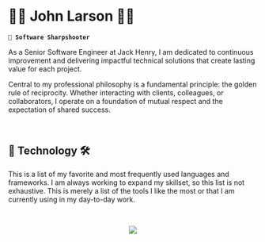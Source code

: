 # 👾👾 John Larson 👾👾

**`🎯 Software Sharpshooter`**

As a Senior Software Engineer at Jack Henry, I am dedicated to continuous improvement and delivering impactful technical solutions that create lasting value for each project.

Central to my professional philosophy is a fundamental principle: the golden rule of reciprocity. Whether interacting with clients, colleagues, or collaborators, I operate on a foundation of mutual respect and the expectation of shared success.

<br />

## 🧰 Technology 🛠️

This is a list of my favorite and most frequently used languages and frameworks. I am always working to expand my skillset, so this list is not exhaustive. This is merely a list of the tools I like the most or that I am currently using in my day-to-day work.

<br />

<p align="center">
  <a href="https://skillicons.dev">
    <img src="https://skillicons.dev/icons?i=svelte,tailwindcss,rust,go,python,docker,javascript,typescript&perline=8"  />
  </a>
</p>
